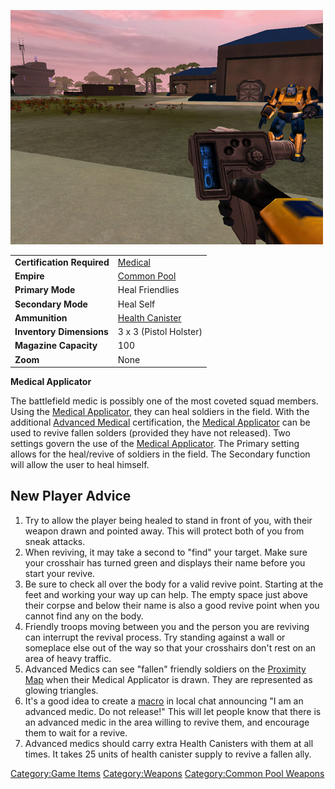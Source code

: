 ![](images/PSScreenShot0257.jpg "PSScreenShot0257.jpg")

|                            |                                       |
| -------------------------- | ------------------------------------- |
| **Certification Required** | [Medical](Medical.md)                 |
| **Empire**                 | [Common Pool](Common_Pool.md)         |
| **Primary Mode**           | Heal Friendlies                       |
| **Secondary Mode**         | Heal Self                             |
| **Ammunition**             | [Health Canister](Health_Canister.md) |
| **Inventory Dimensions**   | 3 x 3 (Pistol Holster)                |
| **Magazine Capacity**      | 100                                   |
| **Zoom**                   | None                                  |

**Medical Applicator**

The battlefield medic is possibly one of the most coveted squad members.
Using the [Medical Applicator](Medical_Applicator.md), they can
heal soldiers in the field. With the additional [Advanced
Medical](Advanced_Medical.md) certification, the [Medical
Applicator](Medical_Applicator.md) can be used to revive fallen
solders (provided they have not released). Two settings govern the use
of the [Medical Applicator](Medical_Applicator.md). The Primary
setting allows for the heal/revive of soldiers in the field. The
Secondary function will allow the user to heal himself.

## New Player Advice

1.  Try to allow the player being healed to stand in front of you, with
    their weapon drawn and pointed away. This will protect both of you
    from sneak attacks.
2.  When reviving, it may take a second to "find" your target. Make sure
    your crosshair has turned green and displays their name before you
    start your revive.
3.  Be sure to check all over the body for a valid revive point.
    Starting at the feet and working your way up can help. The empty
    space just above their corpse and below their name is also a good
    revive point when you cannot find any on the body.
4.  Friendly troops moving between you and the person you are reviving
    can interrupt the revival process. Try standing against a wall or
    someplace else out of the way so that your crosshairs don't rest on
    an area of heavy traffic.
5.  Advanced Medics can see "fallen" friendly soldiers on the [Proximity
    Map](Proximity_Map.md) when their Medical Applicator is
    drawn. They are represented as glowing triangles.
6.  It's a good idea to create a [macro](Macro.md) in local chat
    announcing "I am an advanced medic. Do not release!" This will let
    people know that there is an advanced medic in the area willing to
    revive them, and encourage them to wait for a revive.
7.  Advanced medics should carry extra Health Canisters with them at all
    times. It takes 25 units of health canister supply to revive a
    fallen ally.

[Category:Game Items](Category:Game_Items.md)
[Category:Weapons](Category:Weapons.md) [Category:Common Pool
Weapons](Category:Common_Pool_Weapons.md)
